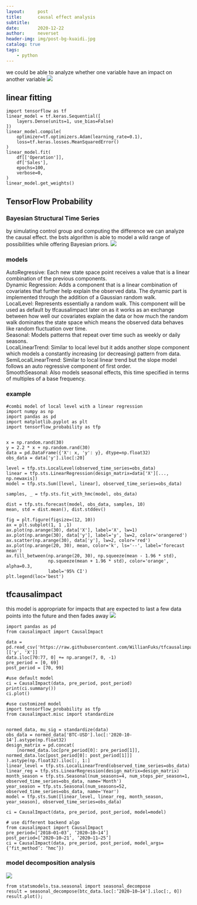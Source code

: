 ```yaml
---
layout:     post
title:      causal effect analysis
subtitle:   
date:       2020-12-22
author:     neverset
header-img: img/post-bg-kuaidi.jpg
catalog: true
tags:
    - python
---
```


we could be able to analyze whether one variable have an impact on another variable
![](https://raw.githubusercontent.com/neverset123/cloudimg/master/Img20201222200740.png)

## linear fitting

    import tensorflow as tf
    linear_model = tf.keras.Sequential([
        layers.Dense(units=1, use_bias=False)
    ])
    linear_model.compile(
        optimizer=tf.optimizers.Adam(learning_rate=0.1),
        loss=tf.keras.losses.MeanSquaredError()
    )
    linear_model.fit(
        df[['Operation']],
        df['Sales'],
        epochs=100,
        verbose=0,
    )
    linear_model.get_weights()

## TensorFlow Probability
### Bayesian Structural Time Series
by simulating control group and computing the difference we can analyze the causal effect. the bsts algorithm is able to model a wild range of possibilities while offering Bayesian priors.
![](https://raw.githubusercontent.com/neverset123/cloudimg/master/Img20201222214937.png)

### models
AutoRegressive: Each new state space point receives a value that is a linear combination of the previous components.    
Dynamic Regression: Adds a component that is a linear combination of covariates that further help explain the observed data. The dynamic part is implemented through the addition of a Gaussian random walk.    
LocalLevel: Represents essentially a random walk. This component will be used as default by tfcausalimpact later on as it works as an exchange between how well our covariates explain the data or how much the random walk dominates the state space which means the observed data behaves like random fluctuation over time.  
Seasonal: Models patterns that repeat over time such as weekly or daily seasons.    
LocalLinearTrend: Similar to local level but it adds another slope component which models a constantly increasing (or decreasing) pattern from data.    
SemiLocalLinearTrend: Similar to local linear trend but the slope model follows an auto regressive component of first order.    
SmoothSeasonal: Also models seasonal effects, this time specified in terms of multiples of a base frequency.    

### example 

    #combi model of local level with a linear regression
    import numpy as np
    import pandas as pd
    import matplotlib.pyplot as plt
    import tensorflow_probability as tfp


    x = np.random.rand(30)
    y = 2.2 * x + np.random.rand(30)
    data = pd.DataFrame({'X': x, 'y': y}, dtype=np.float32)
    obs_data = data['y'].iloc[:20]

    level = tfp.sts.LocalLevel(observed_time_series=obs_data)
    linear = tfp.sts.LinearRegression(design_matrix=data['X'][..., np.newaxis])
    model = tfp.sts.Sum([level, linear], observed_time_series=obs_data)

    samples, _ = tfp.sts.fit_with_hmc(model, obs_data)

    dist = tfp.sts.forecast(model, obs_data, samples, 10)
    mean, std = dist.mean(), dist.stddev()

    fig = plt.figure(figsize=(12, 10))
    ax = plt.subplot(1, 1 ,1)
    ax.plot(np.arange(30), data['X'], label='X', lw=1)
    ax.plot(np.arange(30), data['y'], label='y', lw=2, color='orangered')
    ax.scatter(np.arange(30), data['y'], lw=2, color='red')
    ax.plot(np.arange(20, 30), mean, color='k', ls='--', label='forecast mean')
    ax.fill_between(np.arange(20, 30), np.squeeze(mean - 1.96 * std),
                    np.squeeze(mean + 1.96 * std), color='orange', alpha=0.3,
                    label='95% CI')
    plt.legend(loc='best')

## tfcausalimpact 
this model is appropriate for impacts that are expected to last a few data points into the future and then fades away
![](https://raw.githubusercontent.com/neverset123/cloudimg/master/Img20201222221516.png)

    import pandas as pd
    from causalimpact import CausalImpact

    data = pd.read_csv('https://raw.githubusercontent.com/WillianFuks/tfcausalimpact/master/tests/fixtures/arma_data.csv')[['y', 'X']]
    data.iloc[70:77, 0] += np.arange(7, 0, -1)
    pre_period = [0, 69]
    post_period = [70, 99]

    #use default model
    ci = CausalImpact(data, pre_period, post_period)
    print(ci.summary())
    ci.plot()

    #use customized model
    import tensorflow_probability as tfp
    from causalimpact.misc import standardize


    normed_data, mu_sig = standardize(data)
    obs_data = normed_data['BTC-USD'].loc[:'2020-10-14'].astype(np.float32)
    design_matrix = pd.concat(
        [normed_data.loc[pre_period[0]: pre_period[1]], normed_data.loc[post_period[0]: post_period[1]]]
    ).astype(np.float32).iloc[:, 1:]
    linear_level = tfp.sts.LocalLinearTrend(observed_time_series=obs_data)
    linear_reg = tfp.sts.LinearRegression(design_matrix=design_matrix)
    month_season = tfp.sts.Seasonal(num_seasons=4, num_steps_per_season=1, observed_time_series=obs_data, name='Month')
    year_season = tfp.sts.Seasonal(num_seasons=52, observed_time_series=obs_data, name='Year')
    model = tfp.sts.Sum([linear_level, linear_reg, month_season, year_season], observed_time_series=obs_data)

    ci = CausalImpact(data, pre_period, post_period, model=model)

    # use different backend algo
    from causalimpact import CausalImpact
    pre_period=[‘2018–01–03’, ‘2020–10–14’]
    post_period=[‘2020–10–21’, ‘2020–11–25’]
    ci = CausalImpact(data, pre_period, post_period, model_args={‘fit_method’: ‘hmc’})

### model decomposition analysis
![](https://raw.githubusercontent.com/neverset123/cloudimg/master/Img20201222222941.png)

    from statsmodels.tsa.seasonal import seasonal_decompose
    result = seasonal_decompose(btc_data.loc[:’2020–10–14'].iloc[:, 0])
    result.plot();

